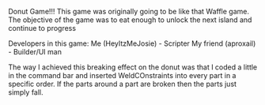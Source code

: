 Donut Game!!!
This game was originally going to be like that Waffle game.
The objective of the game was to eat enough to unlock the next island and continue to progress

Developers in this game:
Me (HeyItzMeJosie) - Scripter
My friend (aproxail) - Builder/UI man

The way I achieved this breaking effect on the donut was that I coded a little in the command bar and inserted WeldCOnstraints into every part in a specific order. 
If the parts around a part are broken then the parts just simply fall. 
